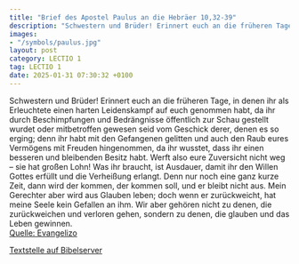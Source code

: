 ```yaml
---
title: "Brief des Apostel Paulus an die Hebräer 10,32-39"
description: "Schwestern und Brüder! Erinnert euch an die früheren Tage, in denen ihr als Erleuchtete einen harten Leidenskampf auf euch genommen habt, da ihr durch Beschimpfungen und Bedrängnisse öffentlich zur Schau gestellt wurdet oder mitbetroffen gewesen seid vom Geschick derer, denen es ...."
images:
- "/symbols/paulus.jpg"
layout: post
category: LECTIO 1
tag: LECTIO 1
date: 2025-01-31 07:30:32 +0100
---
```

Schwestern und Brüder! Erinnert euch an die früheren Tage, in denen ihr als Erleuchtete einen harten Leidenskampf auf euch genommen habt,
da ihr durch Beschimpfungen und Bedrängnisse öffentlich zur Schau gestellt wurdet oder mitbetroffen gewesen seid vom Geschick derer, denen es so erging;
denn ihr habt mit den Gefangenen gelitten und auch den Raub eures Vermögens mit Freuden hingenommen, da ihr wusstet, dass ihr einen besseren und bleibenden Besitz habt.<!--more-->
Werft also eure Zuversicht nicht weg – sie hat großen Lohn!
Was ihr braucht, ist Ausdauer, damit ihr den Willen Gottes erfüllt und die Verheißung erlangt.
Denn nur noch eine ganz kurze Zeit, dann wird der kommen, der kommen soll, und er bleibt nicht aus.
Mein Gerechter aber wird aus Glauben leben; doch wenn er zurückweicht, hat meine Seele kein Gefallen an ihm.
Wir aber gehören nicht zu denen, die zurückweichen und verloren gehen, sondern zu denen, die glauben und das Leben gewinnen.<br>
[Quelle: Evangelizo](https://evangeliumtagfuertag.org/DE/gospel)

[Textstelle auf Bibelserver](https://www.bibleserver.com/EU/Hebräer10,32-39)
